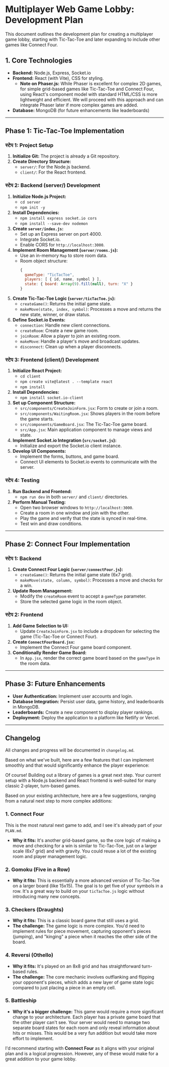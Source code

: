 # Multiplayer Web Game Lobby: Development Plan

This document outlines the development plan for creating a multiplayer game lobby, starting with Tic-Tac-Toe and later expanding to include other games like Connect Four.

## 1. Core Technologies

*   **Backend:** Node.js, Express, Socket.io
*   **Frontend:** React (with Vite), CSS for styling.
    *   **Note on Phaser.js:** While Phaser is excellent for complex 2D games, for simple grid-based games like Tic-Tac-Toe and Connect Four, using React's component model with standard HTML/CSS is more lightweight and efficient. We will proceed with this approach and can integrate Phaser later if more complex games are added.
*   **Database:** MongoDB (for future enhancements like leaderboards)

---

## Phase 1: Tic-Tac-Toe Implementation

###  स्टेप 1: Project Setup

1.  **Initialize Git:** The project is already a Git repository.
2.  **Create Directory Structure:**
    *   `server/`: For the Node.js backend.
    *   `client/`: For the React frontend.

### स्टेप 2: Backend (server/) Development

1.  **Initialize Node.js Project:**
    *   `cd server`
    *   `npm init -y`
2.  **Install Dependencies:**
    *   `npm install express socket.io cors`
    *   `npm install --save-dev nodemon`
3.  **Create `server/index.js`:**
    *   Set up an Express server on port 4000.
    *   Integrate Socket.io.
    *   Enable CORS for `http://localhost:3000`.
4.  **Implement Room Management (`server/rooms.js`):**
    *   Use an in-memory `Map` to store room data.
    *   Room object structure:
        ```javascript
        {
          gameType: "TicTacToe",
          players: [ { id, name, symbol } ],
          state: { board: Array(9).fill(null), turn: "X" }
        }
        ```
5.  **Create Tic-Tac-Toe Logic (`server/ticTacToe.js`):**
    *   `createGame()`: Returns the initial game state.
    *   `makeMove(state, index, symbol)`: Processes a move and returns the new state, winner, or draw status.
6.  **Define Socket.io Events:**
    *   `connection`: Handle new client connections.
    *   `createRoom`: Create a new game room.
    *   `joinRoom`: Allow a player to join an existing room.
    *   `makeMove`: Handle a player's move and broadcast updates.
    *   `disconnect`: Clean up when a player disconnects.

### स्टेप 3: Frontend (client/) Development

1.  **Initialize React Project:**
    *   `cd client`
    *   `npm create vite@latest . --template react`
    *   `npm install`
2.  **Install Dependencies:**
    *   `npm install socket.io-client`
3.  **Set up Component Structure:**
    *   `src/components/CreateJoinForm.jsx`: Form to create or join a room.
    *   `src/components/WaitingRoom.jsx`: Shows players in the room before the game starts.
    *   `src/components/GameBoard.jsx`: The Tic-Tac-Toe game board.
    *   `src/App.jsx`: Main application component to manage views and state.
4.  **Implement Socket.io Integration (`src/socket.js`):**
    *   Initialize and export the Socket.io client instance.
5.  **Develop UI Components:**
    *   Implement the forms, buttons, and game board.
    *   Connect UI elements to Socket.io events to communicate with the server.

### स्टेप 4: Testing

1.  **Run Backend and Frontend:**
    *   `npm run dev` in both `server/` and `client/` directories.
2.  **Perform Manual Testing:**
    *   Open two browser windows to `http://localhost:3000`.
    *   Create a room in one window and join with the other.
    *   Play the game and verify that the state is synced in real-time.
    *   Test win and draw conditions.

---

## Phase 2: Connect Four Implementation

### स्टेप 1: Backend

1.  **Create Connect Four Logic (`server/connectFour.js`):**
    *   `createGame()`: Returns the initial game state (6x7 grid).
    *   `makeMove(state, column, symbol)`: Processes a move and checks for a win.
2.  **Update Room Management:**
    *   Modify the `createRoom` event to accept a `gameType` parameter.
    *   Store the selected game logic in the room object.

### स्टेप 2: Frontend

1.  **Add Game Selection to UI:**
    *   Update `CreateJoinForm.jsx` to include a dropdown for selecting the game (Tic-Tac-Toe or Connect Four).
2.  **Create `ConnectFourBoard.jsx`:**
    *   Implement the Connect Four game board component.
3.  **Conditionally Render Game Board:**
    *   In `App.jsx`, render the correct game board based on the `gameType` in the room data.

---

## Phase 3: Future Enhancements

*   **User Authentication:** Implement user accounts and login.
*   **Database Integration:** Persist user data, game history, and leaderboards in MongoDB.
*   **Leaderboards:** Create a new component to display player rankings.
*   **Deployment:** Deploy the application to a platform like Netlify or Vercel.

---

## Changelog

All changes and progress will be documented in `changelog.md`.

Based on what we've built, here are a few features that I can implement smoothly and that would significantly enhance the player experience:

Of course! Building out a library of games is a great next step. Your current setup with a Node.js backend and React frontend is well-suited for many classic 2-player, turn-based games.

Based on your existing architecture, here are a few suggestions, ranging from a natural next step to more complex additions:

### 1. Connect Four

This is the most natural next game to add, and I see it's already part of your `PLAN.md`.

*   **Why it fits:** It's another grid-based game, so the core logic of making a move and checking for a win is similar to Tic-Tac-Toe, just on a larger scale (6x7 grid) and with gravity. You could reuse a lot of the existing room and player management logic.

### 2. Gomoku (Five in a Row)

*   **Why it fits:** This is essentially a more advanced version of Tic-Tac-Toe on a larger board (like 15x15). The goal is to get five of your symbols in a row. It's a great way to build on your `ticTacToe.js` logic without introducing many new concepts.

### 3. Checkers (Draughts)

*   **Why it fits:** This is a classic board game that still uses a grid.
*   **The challenge:** The game logic is more complex. You'd need to implement rules for piece movement, capturing opponent's pieces (jumping), and "kinging" a piece when it reaches the other side of the board.

### 4. Reversi (Othello)

*   **Why it fits:** It's played on an 8x8 grid and has straightforward turn-based rules.
*   **The challenge:** The core mechanic involves outflanking and flipping your opponent's pieces, which adds a new layer of game state logic compared to just placing a piece in an empty cell.

### 5. Battleship

*   **Why it's a bigger challenge:** This game would require a more significant change to your architecture. Each player has a private game board that the other player can't see. Your server would need to manage two separate board states for each room and only reveal information about hits or misses. This would be a very fun addition but would take more effort to implement.

I'd recommend starting with **Connect Four** as it aligns with your original plan and is a logical progression. However, any of these would make for a great addition to your game lobby.
